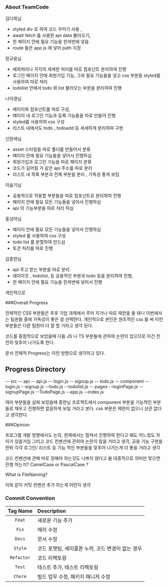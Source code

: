 ### About TeamCode

김다희님 
 - styled div 로 하여 코드 꾸미기 사용 , 
 - await fetch 를 사용한 api data 불러오기, 
 - 한 페이지 안에 필요 기능을 한꺼번에 넣음 
 - route 들은 app js 에 넣어 path 지정

 정규옹님
 - 예외처리나 각각의 세세한 처리를 따로 컴포넌트 분리하여 진행 
 - 로그인 페이지 안에 회원가입 기능, 그외 필요 기능들을 넣고 css 부분을 styled를 사용하여 따로 처리
 - todolist 안에서 todo 와 list 불러오는 부분을 분리하여 진행
 
 나덕경님
 - 페이지와 컴포넌트를 따로 구성,
 - 페이지 내 로그인 기능과 등록 기능들을 따로 만들어 진행
 - styled를 사용하여 css 구성
 - 리스트 내에서도 todo , todoadd 등 세세하게 분리하여 구현

 신원세님
 - asset 스타일을 따로 폴더를 만들어서 분류
 - 페이지 안에 필요 기능들을 넣어서 진행하심 
 - 회원가입과 로그인 기능을 따로 페이지 분류
 - 코드가 길어질 거 같은 api 주소를 따로 분리
 - 리스트 내 목록 부분과 전체 부분을 분리 , 가독성 좋게 보임
 
 이슬기님
 - 공용적으로 작용할 부분들을 따로 컴포넌트로 분리하여 전행
 - 페이지 안에 필요 모든 기능들을 넣어서 진행하심
 - api 의 기능부분을 따로 처리 하심

 홍성아님
 - 페이지 안에 필요 모든 기능들을 넣어서 진행하심
 - styled 를 사용하여 css 구성
 - todo list 를 분할하여 만드심
 - 토큰 처리를 따로 진행

 김종한님
 - api 주고 받는 부분을 따로 분리 
 - 레이아웃 , todolist, 등 공용적인 부분과 todo 등을 분리하여 진행,
 - 한 페이지 안에 필요 기능을 한꺼번에 넣어서 진행  

개인적으로 

###Overall Progress

 전체적인 CSS 부분들은 추후 기업 과제에서 주어 지거나 따로 제한을 둘 테니 이번에서는 팀원들 중에 가독성이 좋은 걸 선택한다.
 개인적으로 본인은 원초적인 css 를 써 이런 부분들은 다른 팀원이 더 잘 할 거라고 생각 된다.

 코드를 중점적으로 보았을때 다들 JS 나 TS 부분들에 관하여 논란이 있으므로 이건 천천히 맞추어 나가도록 한다.

 문서 전체적 Progress는 이런 방향으로 생각하고 있다.

 ## Progress Directory
 -- src
  -- api
    -- api.js
    -- login.js
    -- signup.js
    -- todo.js
  -- component
    --login.js
    --signup.js
    --todo.js
    --todolist.js
  -- pages
    --loginPage.js
    --signupPage.js
    --TodoPage.js
  --app.js
  --index.js

여러 부분들을 살펴 보았을때 
 종한님 프로젝트에서 component 부분을 기능적인 부분들로 채우고 
 진행하면 깔끔하게 보일 거라고 본다.
 css 부분은 제한이 없으니 상관 없다고 생각한다. 

###Opinion

프로그램 개발 방향에서도 논의, 현재에서는 합쳐서 진행하여 한다고 해도 어느정도 차이가 있을거임
그리고 코드 컨벤션에 관하여 논란이 많을 거라고 생각, 공용 기능 구현을 한뒤 각각 로그인/ 리스트 등 기능 적인 부분들을 맞추어 나가는게
더 좋을 거라고 생각

코드 컨벤션에 관해 따로 정해야 하는것도 나쁘지 않다고 봄
대중적으로 의미만 맞으면 진행 하는지?
CamelCase or PascalCase ?

What is FileNaming? 

이와 같이 커밋 컨벤션 추가 하는게 어떤지 생각

### Commit Convention

|Tag Name|Description|
|:-----:|:------|
|`Feat`|새로운 기능 추가|
|`Fix`|에러 수정|
|`Docs`|문서 수정|
|`Style`|코드 포맷팅, 세미콜론 누락, 코드 변경이 없는 경우|
|`Refactor`|코드 리팩토링|
|`Test`|테스트 추가, 테스트 리팩토링|
|`Chore`|빌드 업무 수정, 패키지 매니저 수정|

